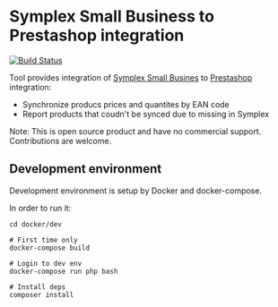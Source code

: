 # Symplex Small Business to Prestashop integration

[![Build Status](https://travis-ci.org/athlan/symplex-prestashop.svg?branch=master)](https://travis-ci.org/athlan/symplex-prestashop)

Tool provides integration of [Symplex Small Busines](http://symplex.com.pl) to [Prestashop](https://www.prestashop.com) integration:

* Synchronize producs prices and quantites by EAN code
* Report products that coudn't be synced due to missing in Symplex

Note: This is open source product and have no commercial support. Contributions are welcome.

## Development environment

Development environment is setup by Docker and docker-compose.

In order to run it:

```
cd docker/dev

# First time only
docker-compose build

# Login to dev env
docker-compose run php bash

# Install deps
composer install
```
